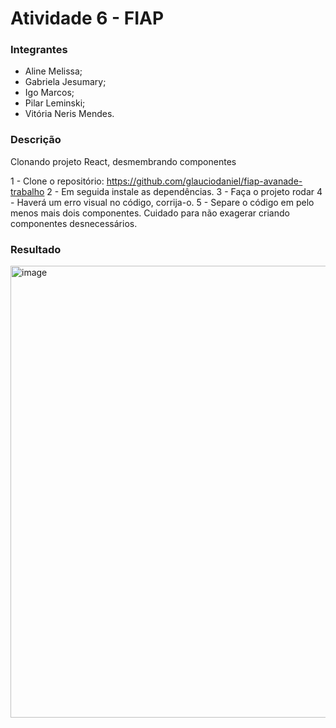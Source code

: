 # Atividade 6 - FIAP

### Integrantes
- Aline Melissa;
- Gabriela Jesumary;
- Igo Marcos;
- Pilar Leminski;
- Vitória Neris Mendes.

### Descrição

Clonando projeto React, desmembrando componentes

1 - Clone o repositório: https://github.com/glauciodaniel/fiap-avanade-trabalho
2 - Em seguida instale as dependências.
3 - Faça o projeto rodar
4 - Haverá um erro visual no código, corrija-o.
5 - Separe o código em pelo menos mais dois componentes. Cuidado para não exagerar criando componentes desnecessários.

### Resultado

<img width="723" alt="image" src="https://user-images.githubusercontent.com/100864157/197217288-e1a3b324-f561-40e8-818e-7e704aa189e7.png">
